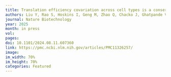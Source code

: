 ```yaml
---
title: Translation efficiency covariation across cell types is a conserved organizing principle of mammalian transcriptomes
authors: Liu Y, Rao S, Hoskins I, Geng M, Zhao Q, Chacko J, Ghatpande V, Qi K, Persyn L, Wang J, Zheng D, Zhong Y, Park D, Cenik ES, Agarwal V, Ozadam H, <b>Cenik C§</b> 
journal: Nature Biotechnology
year: 2025
month: in press
vol: 
pages: 
doi: 10.1101/2024.08.11.607360
link: https://pmc.ncbi.nlm.nih.gov/articles/PMC11326257/
image: 
im_width: 70%
im_height: 70%
categories: Featured
---
```

